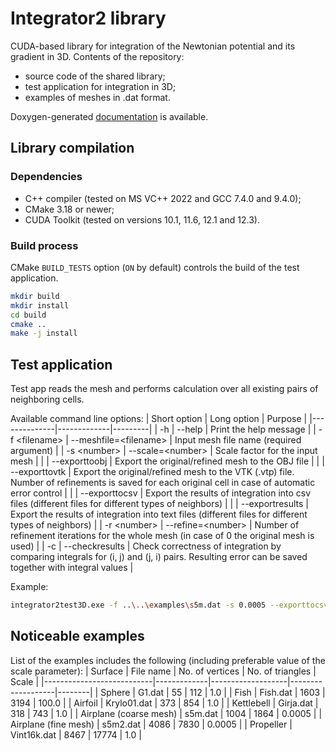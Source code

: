# **Integrator2** library

CUDA-based library for integration of the Newtonian potential and its gradient in 3D. Contents of the repository:

* source code of the shared library;
* test application for integration in 3D;
* examples of meshes in .dat format.

Doxygen-generated [documentation](https://andreyypopov.github.io/integrator2/) is available.

## Library compilation

### Dependencies

* C++ compiler (tested on MS VC++ 2022 and GCC 7.4.0 and 9.4.0);
* CMake 3.18 or newer;
* CUDA Toolkit (tested on versions 10.1, 11.6, 12.1 and 12.3).

### Build process

CMake `BUILD_TESTS` option (`ON` by default) controls the build of the test application.

```bash
mkdir build
mkdir install
cd build
cmake ..
make -j install
```

## Test application

Test app reads the mesh and performs calculation over all existing pairs of neighboring cells.

Available command line options:
| Short option | Long option | Purpose |
|--------------|-------------|---------|
| -h           | --help      | Print the help message |
| -f \<filename\> | --meshfile=\<filename\> | Input mesh file name (required argument) |
| -s \<number\> | --scale=\<number\> | Scale factor for the input mesh |
|              | --exporttoobj | Export the original/refined mesh to the OBJ file |
|              | --exporttovtk | Export the original/refined mesh to the VTK (.vtp) file. Number of refinements is saved for each original cell in case of automatic error control |
|              | --exporttocsv | Export the results of integration into csv files (different files for different types of neighbors) |
|              | --exportresults | Export the results of integration into text files (different files for different types of neighbors) |
| -r \<number\> | --refine=\<number\> | Number of refinement iterations for the whole mesh (in case of 0 the original mesh is used) |
| -c            | --checkresults | Check correctness of integration by comparing integrals for (i, j) and (j, i) pairs. Resulting error can be saved together with integral values |

Example:

```bash
integrator2test3D.exe -f ..\..\examples\s5m.dat -s 0.0005 --exporttocsv --exporttovtk
```

## Noticeable examples

List of the examples includes the following (including preferable value of the scale parameter):
| Surface                   | File name   | No. of vertices   | No. of triangles  | Scale  |
|---------------------------|-------------|-------------------|-------------------|--------|
| Sphere                    | G1.dat      | 55                | 112               | 1.0    |
| Fish                      | Fish.dat    | 1603              | 3194              | 100.0  |
| Airfoil                   | Krylo01.dat | 373               | 854               | 1.0    |
| Kettlebell                | Girja.dat   | 318               | 743               | 1.0    |
| Airplane (coarse mesh)    | s5m.dat     | 1004              | 1864              | 0.0005 |
| Airplane (fine mesh)      | s5m2.dat    | 4086              | 7830              | 0.0005 |
| Propeller                 | Vint16k.dat | 8467              | 17774             | 1.0    |
